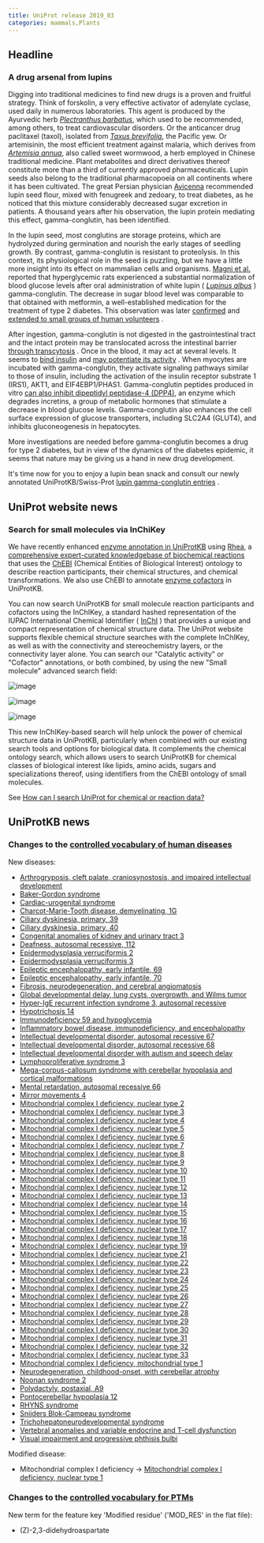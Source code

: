 ```yaml
---
title: UniProt release 2019_03
categories: mammals,Plants
---
```


## Headline

### A drug arsenal from lupins

Digging into traditional medicines to find new drugs is a proven and fruitful strategy. Think of forskolin, a very effective activator of adenylate cyclase, used daily in numerous laboratories. This agent is produced by the Ayurvedic herb [*Plectranthus barbatus*](http://www.uniprot.org/taxonomy/41228), which used to be recommended, among others, to treat cardiovascular disorders. Or the anticancer drug paclitaxel (taxol), isolated from [*Taxus brevifolia*](http://www.uniprot.org/taxonomy/46220), the Pacific yew. Or artemisinin, the most efficient treatment against malaria, which derives from [*Artemisia annua*](http://www.uniprot.org/taxonomy/35608), also called sweet wormwood, a herb employed in Chinese traditional medicine. Plant metabolites and direct derivatives thereof constitute more than a third of currently approved pharmaceuticals. Lupin seeds also belong to the traditional pharmacopoeia on all continents where it has been cultivated. The great Persian physician [Avicenna](https://en.wikipedia.org/wiki/Avicenna) recommended lupin seed flour, mixed with fenugreek and zedoary, to treat diabetes, as he noticed that this mixture considerably decreased sugar excretion in patients. A thousand years after his observation, the lupin protein mediating this effect, gamma-conglutin, has been identified.

In the lupin seed, most conglutins are storage proteins, which are hydrolyzed during germination and nourish the early stages of seedling growth. By contrast, gamma-conglutin is resistant to proteolysis. In this context, its physiological role in the seed is puzzling, but we have a little more insight into its effect on mammalian cells and organisms. [Magni et al.](https://www.ncbi.nlm.nih.gov/pubmed/15590267) reported that hyperglycemic rats experienced a substantial normalization of blood glucose levels after oral administration of white lupin ( [*Lupinus albus*](http://www.uniprot.org/taxonomy/3870) ) gamma-conglutin. The decrease in sugar blood level was comparable to that obtained with metformin, a well-established medication for the treatment of type 2 diabetes. This observation was later [confirmed](https://www.ncbi.nlm.nih.gov/pubmed/21733318,21605639,21733318) and [extended to small groups of human volunteers](https://www.ncbi.nlm.nih.gov/pubmed/21605639,28443026) .

After ingestion, gamma-conglutin is not digested in the gastrointestinal tract and the intact protein may be translocated across the intestinal barrier [through transcytosis](https://www.sciencedirect.com/science/article/pii/S0308814610013300) . Once in the blood, it may act at several levels. It seems to [bind insulin](https://www.ncbi.nlm.nih.gov/pubmed/15590267) and [may potentiate its activity](https://www.ncbi.nlm.nih.gov/pubmed/21733318) . When myocytes are incubated with gamma-conglutin, they activate signaling pathways similar to those of insulin, including the activation of the insulin receptor substrate 1 (IRS1), AKT1, and EIF4EBP1/PHAS1. Gamma-conglutin peptides produced in vitro [can also inhibit dipeptidyl peptidase-4 (DPP4)](https://pubag.nal.usda.gov/catalog/6123165), an enzyme which degrades incretins, a group of metabolic hormones that stimulate a decrease in blood glucose levels. Gamma-conglutin also enhances the cell surface expression of glucose transporters, including SLC2A4 (GLUT4), and inhibits gluconeogenesis in hepatocytes.

More investigations are needed before gamma-conglutin becomes a drug for type 2 diabetes, but in view of the dynamics of the diabetes epidemic, it seems that nature may be giving us a hand in new drug development.

It's time now for you to enjoy a lupin bean snack and consult our newly annotated UniProtKB/Swiss-Prot [lupin gamma-conglutin entries](https://www.uniprot.org/uniprot/?query=accession:Q42369+OR+accession:Q9FSH9) .

## UniProt website news

### Search for small molecules via InChiKey

We have recently enhanced [enzyme annotation in UniProtKB](http://www.uniprot.org/news/2018/12/05/release) using [Rhea](https://www.rhea-db.org/), a [comprehensive expert-curated knowledgebase of biochemical reactions](https://www.ncbi.nlm.nih.gov/pubmed/27789701) that uses the [ChEBI](https://www.ebi.ac.uk/chebi/) (Chemical Entities of Biological Interest) ontology to describe reaction participants, their chemical structures, and chemical transformations. We also use ChEBI to annotate [enzyme cofactors](http://www.uniprot.org/help/cofactor) in UniProtKB.

You can now search UniProtKB for small molecule reaction participants and cofactors using the InChIKey, a standard hashed representation of the IUPAC International Chemical Identifier ( [InChI](https://www.inchi-trust.org/about-the-inchi-standard/) ) that provides a unique and compact representation of chemical structure data. The UniProt website supports flexible chemical structure searches with the complete InChIKey, as well as with the connectivity and stereochemistry layers, or the connectivity layer alone. You can search our "Catalytic activity" or "Cofactor" annotations, or both combined, by using the new "Small molecule" advanced search field:

![image](https://github.com/ebi-uniprot/uniprot-manual/raw/main/images/2019-04-10-release-2.png)

![image](https://github.com/ebi-uniprot/uniprot-manual/raw/main/images/2019-04-10-release-3.png)

![image](https://github.com/ebi-uniprot/uniprot-manual/raw/main/images/2019-04-10-release-4.png)

This new InChIKey-based search will help unlock the power of chemical structure data in UniProtKB, particularly when combined with our existing search tools and options for biological data. It complements the chemical ontology search, which allows users to search UniProtKB for chemical classes of biological interest like lipids, amino acids, sugars and specializations thereof, using identifiers from the ChEBI ontology of small molecules.

See [How can I search UniProt for chemical or reaction data?](http://www.uniprot.org/help/chemical%5Fdata%5Fsearch)

## UniProtKB news

### Changes to the [controlled vocabulary of human diseases](http://www.uniprot.org/docs/humdisease)

New diseases:

-   [Arthrogryposis, cleft palate, craniosynostosis, and impaired intellectual development](http://www.uniprot.org/diseases/DI-05453)
-   [Baker-Gordon syndrome](http://www.uniprot.org/diseases/DI-05432)
-   [Cardiac-urogenital syndrome](http://www.uniprot.org/diseases/DI-05461)
-   [Charcot-Marie-Tooth disease, demyelinating, 1G](http://www.uniprot.org/diseases/DI-05460)
-   [Ciliary dyskinesia, primary, 39](http://www.uniprot.org/diseases/DI-05437)
-   [Ciliary dyskinesia, primary, 40](http://www.uniprot.org/diseases/DI-05451)
-   [Congenital anomalies of kidney and urinary tract 3](http://www.uniprot.org/diseases/DI-05447)
-   [Deafness, autosomal recessive, 112](http://www.uniprot.org/diseases/DI-05438)
-   [Epidermodysplasia verruciformis 2](http://www.uniprot.org/diseases/DI-05436)
-   [Epidermodysplasia verruciformis 3](http://www.uniprot.org/diseases/DI-05446)
-   [Epileptic encephalopathy, early infantile, 69](http://www.uniprot.org/diseases/DI-05449)
-   [Epileptic encephalopathy, early infantile, 70](http://www.uniprot.org/diseases/DI-05450)
-   [Fibrosis, neurodegeneration, and cerebral angiomatosis](http://www.uniprot.org/diseases/DI-05458)
-   [Global developmental delay, lung cysts, overgrowth, and Wilms tumor](http://www.uniprot.org/diseases/DI-05455)
-   [Hyper-IgE recurrent infection syndrome 3, autosomal recessive](http://www.uniprot.org/diseases/DI-05462)
-   [Hypotrichosis 14](http://www.uniprot.org/diseases/DI-05448)
-   [Immunodeficiency 59 and hypoglycemia](http://www.uniprot.org/diseases/DI-05441)
-   [Inflammatory bowel disease, immunodeficiency, and encephalopathy](http://www.uniprot.org/diseases/DI-05431)
-   [Intellectual developmental disorder, autosomal recessive 67](http://www.uniprot.org/diseases/DI-05459)
-   [Intellectual developmental disorder, autosomal recessive 68](http://www.uniprot.org/diseases/DI-05452)
-   [Intellectual developmental disorder with autism and speech delay](http://www.uniprot.org/diseases/DI-05442)
-   [Lymphoproliferative syndrome 3](http://www.uniprot.org/diseases/DI-05443)
-   [Mega-corpus-callosum syndrome with cerebellar hypoplasia and cortical malformations](http://www.uniprot.org/diseases/DI-05456)
-   [Mental retardation, autosomal recessive 66](http://www.uniprot.org/diseases/DI-05434)
-   [Mirror movements 4](http://www.uniprot.org/diseases/DI-05444)
-   [Mitochondrial complex I deficiency, nuclear type 2](http://www.uniprot.org/diseases/DI-05401)
-   [Mitochondrial complex I deficiency, nuclear type 3](http://www.uniprot.org/diseases/DI-05402)
-   [Mitochondrial complex I deficiency, nuclear type 4](http://www.uniprot.org/diseases/DI-05403)
-   [Mitochondrial complex I deficiency, nuclear type 5](http://www.uniprot.org/diseases/DI-05404)
-   [Mitochondrial complex I deficiency, nuclear type 6](http://www.uniprot.org/diseases/DI-05405)
-   [Mitochondrial complex I deficiency, nuclear type 7](http://www.uniprot.org/diseases/DI-05406)
-   [Mitochondrial complex I deficiency, nuclear type 8](http://www.uniprot.org/diseases/DI-05398)
-   [Mitochondrial complex I deficiency, nuclear type 9](http://www.uniprot.org/diseases/DI-05407)
-   [Mitochondrial complex I deficiency, nuclear type 10](http://www.uniprot.org/diseases/DI-05408)
-   [Mitochondrial complex I deficiency, nuclear type 11](http://www.uniprot.org/diseases/DI-05409)
-   [Mitochondrial complex I deficiency, nuclear type 12](http://www.uniprot.org/diseases/DI-05399)
-   [Mitochondrial complex I deficiency, nuclear type 13](http://www.uniprot.org/diseases/DI-05410)
-   [Mitochondrial complex I deficiency, nuclear type 14](http://www.uniprot.org/diseases/DI-05411)
-   [Mitochondrial complex I deficiency, nuclear type 15](http://www.uniprot.org/diseases/DI-05412)
-   [Mitochondrial complex I deficiency, nuclear type 16](http://www.uniprot.org/diseases/DI-05413)
-   [Mitochondrial complex I deficiency, nuclear type 17](http://www.uniprot.org/diseases/DI-05414)
-   [Mitochondrial complex I deficiency, nuclear type 18](http://www.uniprot.org/diseases/DI-05415)
-   [Mitochondrial complex I deficiency, nuclear type 19](http://www.uniprot.org/diseases/DI-05416)
-   [Mitochondrial complex I deficiency, nuclear type 21](http://www.uniprot.org/diseases/DI-05417)
-   [Mitochondrial complex I deficiency, nuclear type 22](http://www.uniprot.org/diseases/DI-05418)
-   [Mitochondrial complex I deficiency, nuclear type 23](http://www.uniprot.org/diseases/DI-05419)
-   [Mitochondrial complex I deficiency, nuclear type 24](http://www.uniprot.org/diseases/DI-05420)
-   [Mitochondrial complex I deficiency, nuclear type 25](http://www.uniprot.org/diseases/DI-05421)
-   [Mitochondrial complex I deficiency, nuclear type 26](http://www.uniprot.org/diseases/DI-05422)
-   [Mitochondrial complex I deficiency, nuclear type 27](http://www.uniprot.org/diseases/DI-05423)
-   [Mitochondrial complex I deficiency, nuclear type 28](http://www.uniprot.org/diseases/DI-05424)
-   [Mitochondrial complex I deficiency, nuclear type 29](http://www.uniprot.org/diseases/DI-05425)
-   [Mitochondrial complex I deficiency, nuclear type 30](http://www.uniprot.org/diseases/DI-05400)
-   [Mitochondrial complex I deficiency, nuclear type 31](http://www.uniprot.org/diseases/DI-05426)
-   [Mitochondrial complex I deficiency, nuclear type 32](http://www.uniprot.org/diseases/DI-05427)
-   [Mitochondrial complex I deficiency, nuclear type 33](http://www.uniprot.org/diseases/DI-05428)
-   [Mitochondrial complex I deficiency, mitochondrial type 1](http://www.uniprot.org/diseases/DI-05429)
-   [Neurodegeneration, childhood-onset, with cerebellar atrophy](http://www.uniprot.org/diseases/DI-05457)
-   [Noonan syndrome 2](http://www.uniprot.org/diseases/DI-05439)
-   [Polydactyly, postaxial, A9](http://www.uniprot.org/diseases/DI-05433)
-   [Pontocerebellar hypoplasia 12](http://www.uniprot.org/diseases/DI-05445)
-   [RHYNS syndrome](http://www.uniprot.org/diseases/DI-05440)
-   [Snijders Blok-Campeau syndrome](http://www.uniprot.org/diseases/DI-05430)
-   [Trichohepatoneurodevelopmental syndrome](http://www.uniprot.org/diseases/DI-05454)
-   [Vertebral anomalies and variable endocrine and T-cell dysfunction](http://www.uniprot.org/diseases/DI-05435)
-   [Visual impairment and progressive phthisis bulbi](http://www.uniprot.org/diseases/DI-05463)

Modified disease:

-   Mitochondrial complex I deficiency -&gt; [Mitochondrial complex I deficiency, nuclear type 1](http://www.uniprot.org/diseases/DI-01981)

### Changes to the [controlled vocabulary for PTMs](http://www.uniprot.org/docs/ptmlist)

New term for the feature key 'Modified residue' ('MOD\_RES' in the flat file):

-   (Z)-2,3-didehydroaspartate
